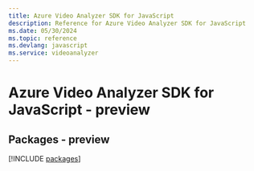 ```yaml
---
title: Azure Video Analyzer SDK for JavaScript
description: Reference for Azure Video Analyzer SDK for JavaScript
ms.date: 05/30/2024
ms.topic: reference
ms.devlang: javascript
ms.service: videoanalyzer
---
```

# Azure Video Analyzer SDK for JavaScript - preview
## Packages - preview
[!INCLUDE [packages](video-analyzer-index.md)]